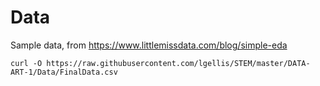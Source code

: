 # Data

Sample data, from https://www.littlemissdata.com/blog/simple-eda
```
curl -O https://raw.githubusercontent.com/lgellis/STEM/master/DATA-ART-1/Data/FinalData.csv
```

